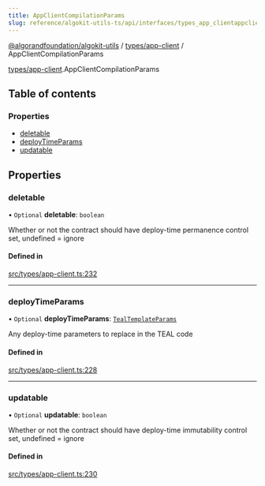 ```yaml
---
title: AppClientCompilationParams
slug: reference/algokit-utils-ts/api/interfaces/types_app_clientappclientcompilationparams
---
```


[@algorandfoundation/algokit-utils](/reference/algokit-utils-ts/api/overview) / [types/app-client](/reference/algokit-utils-ts/api/modules/types_app_client/) / AppClientCompilationParams

[types/app-client](/reference/algokit-utils-ts/api/modules/types_app_client/).AppClientCompilationParams

## Table of contents

### Properties

- [deletable](#deletable)
- [deployTimeParams](#deploytimeparams)
- [updatable](#updatable)

## Properties

### deletable

• `Optional` **deletable**: `boolean`

Whether or not the contract should have deploy-time permanence control set, undefined = ignore

#### Defined in

[src/types/app-client.ts:232](https://github.com/algorandfoundation/algokit-utils-ts/blob/main/src/types/app-client.ts#L232)

---

### deployTimeParams

• `Optional` **deployTimeParams**: [`TealTemplateParams`](/reference/algokit-utils-ts/api/interfaces/types_apptealtemplateparams/)

Any deploy-time parameters to replace in the TEAL code

#### Defined in

[src/types/app-client.ts:228](https://github.com/algorandfoundation/algokit-utils-ts/blob/main/src/types/app-client.ts#L228)

---

### updatable

• `Optional` **updatable**: `boolean`

Whether or not the contract should have deploy-time immutability control set, undefined = ignore

#### Defined in

[src/types/app-client.ts:230](https://github.com/algorandfoundation/algokit-utils-ts/blob/main/src/types/app-client.ts#L230)
